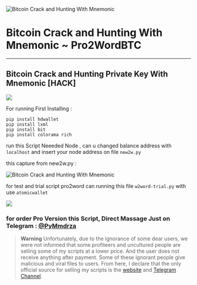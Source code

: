 ![Bitcoin Crack and Hunting With Mnemonic](https://github.com/Pymmdrza/Pro2WordBTC/blob/mainx/pro2wordCover1.png 'Bitcoin Crack and Hunting With Mnemonic')

# Bitcoin Crack and Hunting With Mnemonic ~ Pro2WordBTC

---

## Bitcoin Crack and Hunting Private Key With Mnemonic [HACK]


![](https://github.com/Pymmdrza/Pro2WordBTC/blob/mainx/Pro2Word_PROVERSION-ScreenCapture.gif)


For running First Installing :

```
pip install hdwallet
pip install lxml
pip install bit
pip install colorama rich
```

run this Script Neeeded Node , can u changed balance address with `localhost` and insert your node address on file `new2w.py` 

this capture from new2w.py :

![Bitcoin Crack and Hunting With Mnemonic](https://raw.githubusercontent.com/Pymmdrza/Pro2WordBTC/mainx/pro2word-node_exclusive.gif 'Bitcoin Crack and Hunting With Mnemonic')

for test and trial script pro2word can running this file `w2word-trial.py` with use `atomicwallet`

![](https://github.com/Pymmdrza/Pro2WordBTC/blob/mainx/p2word-trial.gif)


### for order Pro Version this Script, Direct Massage Just on Telegram : [@PyMmdrza](https://t.me/pymmdrza)  


> **Warning**
> Unfortunately, due to the ignorance of some dear users, we were not informed that some profiteers and uncultured people are selling some of my scripts at a lower price. And the user does not receive anything after payment. Some of these ignorant people give malicious and viral files to users. From here, I declare that the only official source for selling my scripts is the [website](https://mmdrza.com) and [Telegram Channel](https://t.me/mpython3).
